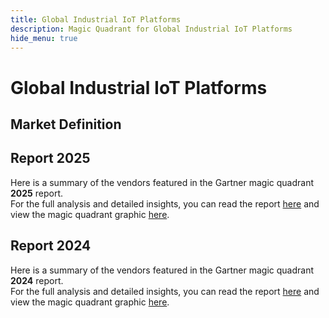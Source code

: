 ```yaml
---
title: Global Industrial IoT Platforms
description: Magic Quadrant for Global Industrial IoT Platforms
hide_menu: true
---
```


# Global Industrial IoT Platforms

## Market Definition

## Report 2025

Here is a summary of the vendors featured in the Gartner magic quadrant **2025** report. <br/>For the full analysis and detailed insights, you can read the report
<a href="/docs/2025/global-industrial-iot-platforms.pdf" target="_blank" rel="noopener noreferrer">here</a>
and view the magic quadrant graphic
<a href="/docs/2025/global-industrial-iot-platforms.png" target="_blank" rel="noopener noreferrer">here</a>.

## Report 2024

Here is a summary of the vendors featured in the Gartner magic quadrant **2024** report. <br/>For the full analysis and detailed insights, you can read the report
<a href="/docs/2024/global-industrial-iot-platforms.pdf" target="_blank" rel="noopener noreferrer">here</a>
and view the magic quadrant graphic
<a href="/docs/2024/global-industrial-iot-platforms.png" target="_blank" rel="noopener noreferrer">here</a>.
